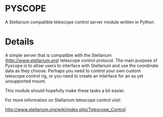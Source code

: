 PYSCOPE
=======

A Stellarium compatible telescope control server module written in Python

Details
=======

A simple server that is compatible with the Stellarium (http://www.stellarium.org)
telescope control protocol.
The main purpose of Pyscope is to allow users to interface with Stellarium and use 
the coordinate data as they choose.
Perhaps you need to control your own custom telescope control rig, 
or you need to create an interface for an as yet unsupported mount.

This module should hopefully make these tasks a bit easier.

For more information on Stellarium telescope control visit:

http://www.stellarium.org/wiki/index.php/Telescope_Control

